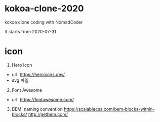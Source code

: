 # kokoa-clone-2020

kokoa clone coding with NomadCoder

It starts from 2020-07-31

# icon

1. Hero Icon

- url: https://heroicons.dev/
- svg 파일

2. Font Awesome

- url: https://fontawesome.com/

3. BEM: naming convention
   https://scalablecss.com/bem-blocks-within-blocks/
   http://getbem.com/
